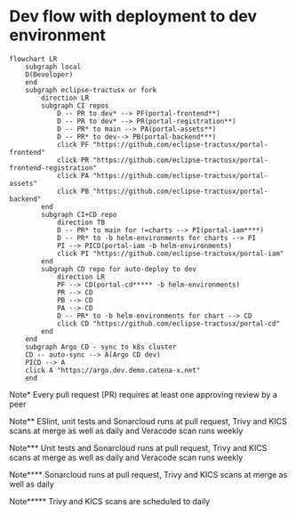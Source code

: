 # Dev flow with deployment to dev environment

```mermaid
flowchart LR
    subgraph local
    D(Developer)
    end
    subgraph eclipse-tractusx or fork
        direction LR
        subgraph CI repos
            D -- PR to dev* --> PF(portal-frontend**)
            D -- PR to dev* --> PR(portal-registration**)
            D -- PR* to main --> PA(portal-assets**)
            D -- PR* to dev--> PB(portal-backend***)
            click PF "https://github.com/eclipse-tractusx/portal-frontend"
            click PR "https://github.com/eclipse-tractusx/portal-frontend-registration"
            click PA "https://github.com/eclipse-tractusx/portal-assets"
            click PB "https://github.com/eclipse-tractusx/portal-backend"
        end
        subgraph CI+CD repo
            direction TB
            D -- PR* to main for !=charts --> PI(portal-iam****)
            D -- PR* to -b helm-environments for charts --> PI
            PI --> PICD(portal-iam -b helm-environments)
            click PI "https://github.com/eclipse-tractusx/portal-iam"
        end
        subgraph CD repo for auto-deploy to dev
            direction LR
            PF --> CD(portal-cd***** -b helm-environments)
            PR --> CD
            PB --> CD
            PA --> CD
            D -- PR* to -b helm-environments for chart --> CD
            click CD "https://github.com/eclipse-tractusx/portal-cd"
        end
    end
    subgraph Argo CD - sync to k8s cluster
    CD -- auto-sync --> A(Argo CD dev)
    PICD --> A
    click A "https://argo.dev.demo.catena-x.net"
    end
```

Note* Every pull request (PR) requires at least one approving review by a peer

Note** ESlint, unit tests and Sonarcloud runs at pull request, Trivy and KICS scans at merge as well as daily and Veracode scan runs weekly

Note*** Unit tests and Sonarcloud runs at pull request, Trivy and KICS scans at merge as well as daily and Veracode scan runs weekly

Note**** Sonarcloud runs at pull request, Trivy and KICS scans at merge as well as daily

Note***** Trivy and KICS scans are scheduled to daily

